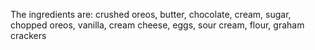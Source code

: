 The ingredients are:
crushed oreos, butter, chocolate, cream, sugar, chopped oreos, vanilla, cream cheese, eggs, sour cream, flour, graham crackers